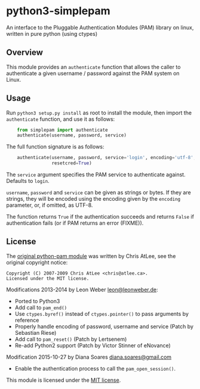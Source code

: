 python3-simplepam
=================

An interface to the Pluggable Authentication Modules (PAM) library on linux,
written in pure python (using ctypes)

Overview
--------

This module provides an ``authenticate`` function that allows the caller to
authenticate a given username / password against the PAM system on Linux.

Usage
-----

Run ``python3 setup.py install`` as root to install the module, then import the
``authenticate`` function, and use it as follows:

```python
    from simplepam import authenticate
    authenticate(username, password, service)
```

The full function signature is as follows:

```python
    authenticate(username, password, service='login', encoding='utf-8',
                 resetcred=True)
```

The ``service`` argument specifies the PAM service to authenticate against.
Defaults to ``login``.

``username``, ``password`` and ``service`` can be given as strings or bytes. If
they are strings, they will be encoded using the encoding given by the
``encoding`` parameter, or, if omitted, as UTF-8.

The function returns ``True`` if the authentication succeeds and returns
``False`` if authentication fails (or if PAM returns an error (FIXME)).

License
-------

The [original python-pam module](http://atlee.ca/software/pam/) was written by
Chris AtLee, see the original copyright notice:

    Copyright (C) 2007-2009 Chris AtLee <chris@atlee.ca>.
    Licensed under the MIT license. 

Modifications 2013-2014 by Leon Weber <leon@leonweber.de>:
* Ported to Python3
* Add call to ``pam_end()``
* Use ``ctypes.byref()`` instead of ``ctypes.pointer()`` to pass arguments by reference
* Properly handle encoding of password, username and service (Patch by Sebastian
  Riese)
* Add call to ``pam_reset()`` (Patch by Lertsenem)
* Re-add Python2 support (Patch by Victor Stinner of eNovance)

Modification 2015-10-27 by Diana Soares <diana.soares@gmail.com>
* Enable the authentication process to call the ``pam_open_session()``.

This module is licensed under the [MIT license](http://www.opensource.org/licenses/mit-license.php).
